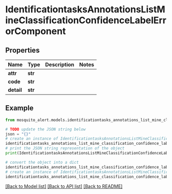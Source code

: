 # IdentificationtasksAnnotationsListMineClassificationConfidenceLabelErrorComponent


## Properties

Name | Type | Description | Notes
------------ | ------------- | ------------- | -------------
**attr** | **str** |  | 
**code** | **str** |  | 
**detail** | **str** |  | 

## Example

```python
from mosquito_alert.models.identificationtasks_annotations_list_mine_classification_confidence_label_error_component import IdentificationtasksAnnotationsListMineClassificationConfidenceLabelErrorComponent

# TODO update the JSON string below
json = "{}"
# create an instance of IdentificationtasksAnnotationsListMineClassificationConfidenceLabelErrorComponent from a JSON string
identificationtasks_annotations_list_mine_classification_confidence_label_error_component_instance = IdentificationtasksAnnotationsListMineClassificationConfidenceLabelErrorComponent.from_json(json)
# print the JSON string representation of the object
print(IdentificationtasksAnnotationsListMineClassificationConfidenceLabelErrorComponent.to_json())

# convert the object into a dict
identificationtasks_annotations_list_mine_classification_confidence_label_error_component_dict = identificationtasks_annotations_list_mine_classification_confidence_label_error_component_instance.to_dict()
# create an instance of IdentificationtasksAnnotationsListMineClassificationConfidenceLabelErrorComponent from a dict
identificationtasks_annotations_list_mine_classification_confidence_label_error_component_from_dict = IdentificationtasksAnnotationsListMineClassificationConfidenceLabelErrorComponent.from_dict(identificationtasks_annotations_list_mine_classification_confidence_label_error_component_dict)
```
[[Back to Model list]](../README.md#documentation-for-models) [[Back to API list]](../README.md#documentation-for-api-endpoints) [[Back to README]](../README.md)


